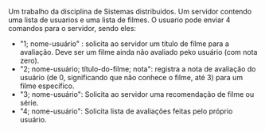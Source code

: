 Um trabalho da disciplina de Sistemas distribuidos.
Um servidor contendo uma lista de usuarios e uma lista de filmes. O usuario pode enviar 4 comandos para o servidor, sendo eles:
- "1; nome-usuário" : solicita ao servidor um título de filme para a avaliação. Deve ser um filme ainda não avaliado peko usuário (com nota zero).
- "2; nome-usuário; título-do-filme; nota": registra a nota de avaliação do usuário (de 0, significando que não conhece o filme, até 3) para um filme específico.
- "3; nome-usuário": Solicita ao servidor uma recomendação de filme ou série.
- "4; nome-usuário": Solicita lista de avaliações feitas pelo próprio usuário.
  
